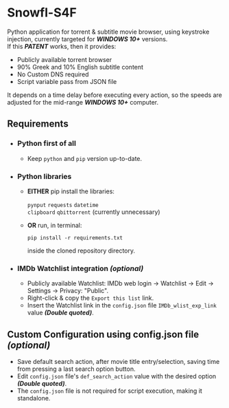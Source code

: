 # Snowfl-S4F
Python application for torrent & subtitle movie browser, using keystroke injection, currently targeted for **_WINDOWS 10+_** versions.  
If this **_PATENT_** works, then it provides:  
- Publicly available torrent browser
- 90% Greek and 10% English subtitle content
- No Custom DNS required
- Script variable pass from JSON file  

It depends on a time delay before executing every action, so the speeds are adjusted for the mid-range **_WINDOWS 10+_** computer.
## Requirements
- ### Python first of all
  - Keep `python` and `pip` version up-to-date.
- ### Python libraries
  - **EITHER** pip install the libraries:  
  
    `pynput` `requests` `datetime`  
    `clipboard` `qbittorrent` (currently unnecessary)  
  - **OR** run, in terminal:
    ```
    pip install -r requirements.txt
    ```
    inside the cloned repository directory.  
- ### IMDb Watchlist integration _(optional)_
  - Publicly available Watchlist: IMDb web login -> Watchlist -> Edit -> Settings -> Privacy: "Public".
  - Right-click & copy the `Export this list` link.
  - Insert the Watchlist link in the `config.json` file `IMDb_wlist_exp_link` value **_(Double quoted)_**.
## Custom Configuration using config.json file _(optional)_
- Save default search action, after movie title entry/selection, saving time from pressing a last search option button.  
- Edit `config.json` file's `def_search_action` value with the desired option **_(Double quoted)_**.
- The `config.json` file is not required for script execution, making it standalone.
